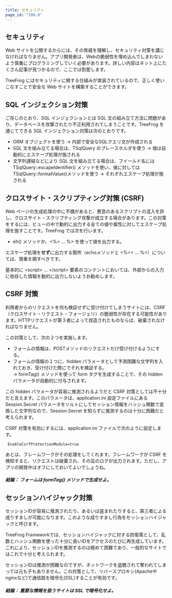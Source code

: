 ```yaml
---
title: セキュリティ
page_id: "100.0"
---
```


## セキュリティ

Web サイトを公開するからには、その脅威を理解し、セキュリティ対策を講じなければなりません。アプリ開発者は、Webの脆弱性を埋め込んでしまわないよう慎重にプログラミングしていく必要があります。詳しい内容はネット上にたくさん記事が見つかるので、ここでは割愛します。

TreeFrog にはセキュリティに関する仕組みが実装されているので、正しく使いこなすことで安全な Web サイトを構築することができます。

## SQL インジェクション対策

ご存じのとおり、SQL インジェクションとは SQL 文の組み立て方法に問題があり、データベースを攻撃されたり不正利用されてしまうことです。TreeFrog を通じてできる SQL インジェクション対策は次のとおりです。

* ORM オブジェクトを使う → 内部で安全なSQLクエリ文が作成される
* SQL 文を組み立てる場合は、TSqlQuery のプレースホルダを使う → 値は自動的にエスケープ処理が施される
* 文字列連結などにより SQL 文を組み立てる場合は、フイールド名にはTSqlQuery::escapeIdentifier() メソッドを使い、値に対しては TSqlQuery::formatValue()メソッドを使う  → それぞれエスケープ処理が施される

## クロスサイト・スクリプティング対策 (CSRF)

Web ページの生成処理の中に不備があると、悪意のあるスクリプトの混入を許し、クロスサイト・スクリプティング攻撃が成立する場合があります。この対策をするには、ビューの中で動的に出力する全ての値や属性に対してエスケープ処理を施すことです。TreeFrog では次を行います。

* eh() メソッドか、<%= … %> を使って値を出力する。

エスケープ処理を**せず**に出力する箇所（echoメソッドと <%== … %>）については、慎重を期すべきです。

基本的に \<script> … \</script> 要素のコンテントにおいては、外部からの入力に依存した情報を動的に出力しないようお勧めします。

## CSRF 対策

利用者からのリクエストを何も検証せずに受け付けてしまうサイトには、CSRF（クロスサイト・リクエスト・フォージェリ）の脆弱性が存在する可能性があります。HTTPリクエストが第３者によって捏造されたものならば、破棄されなければなりません。

この対策として、次の２つを実施します。

* フォームの情報は、POSTメソッドのリクエストだけ受け付けるようにする。
* フォームの情報の１つに、hidden パラメータとして予測困難な文字列を入れておき、受け付けた際にでそれを検証する。<br>→ formTag() メソッドを使って form タグを生成することで、その hidden パラメータが自動的に付与されます。

この hidden パラメータが容易に推測されるようだと CSRF 対策としては不十分だと言えます。このパラメータは、application.ini 設定ファイルにある Session.Secret パラメータをソルトにしてセッション情報をハッシュ関数で変換した文字列なので、Session.Secret を知らずに推測するのは十分に困難だと考えられます。

CSRF 対策を有効にするには、application.ini ファイルで次のように設定します。

```
 EnableCsrfProtectionModule=true
```

あとは、フレームワークがその処理をしてくれます。フレームワークが CSRF を検知すると、リクエストは破棄され、その旨のログが出力されます。ただし、アプリの開発中はオフにしておいてよいでしょうね。

##### 結論： フォームは formTag() メソッドで生成せよ。

## セッションハイジャック対策

セッションIDが容易に推測されたり、あるいは盗まれたりすると、第三者による成りすましが可能になります。このような成りすまし行為をセッションハイジャックと呼びます。

TreeFrog Frameworkでは、セッションハイジャックに対する防衛策として、乱数とハッシュ関数を使った十分に長いIDをアクセスのたびに再生成しています。これにより、セッションIDを推測するのは極めて困難であり、一般的なサイトではこれで十分と考えられます。

セッションIDは推測が困難なのですが、ネットワークを盗聴されて奪われてしまっては元も子もありません。この対策として、リバースプロキシ(Apacheや nginxなど)で通信路を暗号化(SSL)することが有効です。

##### 結論： 重要な情報を扱うサイトは SSL で暗号化せよ。
